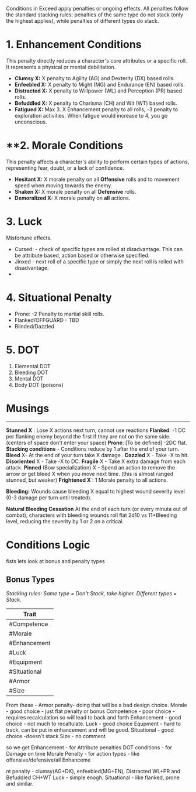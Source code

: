 Conditions in Exceed apply penalties or ongoing effects. All penalties follow the standard stacking rules: penalties of the same type do not stack (only the highest applies), while penalties of different types do stack.
# **1. Enhancement Conditions**

This penalty directly reduces a character's core attributes or a specific roll. It represents a physical or mental debilitation.

- **Clumsy X:** X penalty to Agility (AG) and Dexterity (DX) based rolls.
- **Enfeebled X:** X penalty to Might (MG) and Endurance (EN) based rolls.
- **Distracted X:** X penalty to Willpower (WL) and Perception (PR) based rolls.
- **Befuddled X:** X penalty to Charisma (CH) and Wit (WT) based rolls.
- **Fatigued X:** Max 3. X Enhancement penalty to all rolls, -3 penalty to exploration activities. When fatigue would increase to 4, you go unconscious.

# **2. Morale Conditions

This penalty affects a character's ability to perform certain types of actions, representing fear, doubt, or a lack of confidence.

- **Hesitant X:** X morale penalty on all **Offensive** rolls and to movement speed when moving towards the enemy. 
- **Shaken X:** X morale penalty on all **Defensive** rolls.
- **Demoralized X:** X morale penalty on **all** actions.

# **3. Luck**

Misfortune effects.
* Cursed: - check of specific types are rolled at disadvantage. This can be attribute based, action based or otherwise specified.
* Jinxed - next roll of a specific type or simply the next roll is rolled with disadvantage.
* 
# **4. Situational Penalty**
* Prone: -2 Penalty to martial skill rolls. 
* Flanked/OFFGUARD - TBD
* Blinded/Dazzled
  
# 5. DOT

1. Elemental DOT
2. Bleeding DOT
3. Mental DOT
4. Body DOT (poisons)
# Musings
___ 
**Stunned X** : Lose X actions next turn, cannot use reactions
**Flanked**: -1 DC per flanking enemy beyond the first if they are not on the same side. (centers of space don't enter your space) 
**Prone**: [To be defined] -2DC flat.
**Stacking conditions** - Conditions reduce by 1 after the end of your turn.
**Bleed** X- At the end of your turn take X damage . 
**Dazzled** X - Take -X to hit. 
**Disoriented** X - Take -X to DC. 
**Fragile** X - Take X extra damage from each attack.
**Pinned** (Bow specialization) X - Spend an action to remove the arrow or get bleed X when you move next time. (this is almost ranged stunned, but weaker)
**Frightened X** : 1 Morale penalty to all actions. 


**Bleeding:** Wounds cause bleeding X equal to highest wound severity level (0-3 damage per turn until treated).

**Natural Bleeding Cessation** At the end of each turn (or every minuta out of combat), characters with bleeding wounds roll flat 2d10 vs 11+Bleeding level, reducing the severity by 1 or 2 on a critical.




# Conditions Logic
fists lets look at bonus and penalty types

## Bonus Types
*Stacking rules: Same type = Don't Stack, take higher. Different types = Stack.*

| Trait        |
| ------------ |
| #Competence  |
| #Morale      |
| #Enhancement |
| #Luck        |
| #Equipment   |
| #Situational |
| #Armor       |
| #Size        |
From these - 
Armor penalty- doing that will be a bad design choice.
Morale - good choice - just flat penalty or bonus 
Competence - poor choice - requires recalculation so will lead to back and forth
Enhancement - good choice - not much to recaltulate.
Luck - good choice
Equpment - hard to track, can be put in enhancement and will be good.
Situational - good choice -doesn't stack
Size - no comment

so we get
Enhancement - for Attribute penalties
DOT conditions - for Damage on time
Morale Penalty - for action types - like offensive/defensive/all 
Enhanceme

nt penalty - clumsy(AG+DX), enfeebled(MG+EN), Distracted WL+PR and Befuddled CH+WT
Luck - simple enogh.
Situational - like flanked, prone and similar.

 
